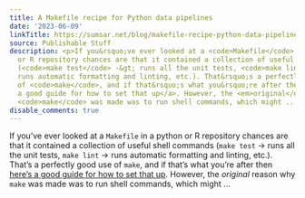 ```yaml
---
title: A Makefile recipe for Python data pipelines
date: '2023-06-09'
linkTitle: https://sumsar.net/blog/makefile-recipe-python-data-pipelines/
source: Publishable Stuff
description: <p>If you&rsquo;ve ever looked at a <code>Makefile</code> in a python
  or R repository chances are that it contained a collection of useful shell commands
  (<code>make test</code> -&gt; runs all the unit tests, <code>make lint</code> -&gt;
  runs automatic formatting and linting, etc.). That&rsquo;s a perfectly good use
  of <code>make</code>, and if that&rsquo;s what you&rsquo;re after then <a href="https://antonz.org/makefile-automation/">here&rsquo;s
  a good guide for how to set that up</a>. However, the <em>original</em> reason why
  <code>make</code> was made was to run shell commands, which might ...
disable_comments: true
---
```

<p>If you&rsquo;ve ever looked at a <code>Makefile</code> in a python or R repository chances are that it contained a collection of useful shell commands (<code>make test</code> -&gt; runs all the unit tests, <code>make lint</code> -&gt; runs automatic formatting and linting, etc.). That&rsquo;s a perfectly good use of <code>make</code>, and if that&rsquo;s what you&rsquo;re after then <a href="https://antonz.org/makefile-automation/">here&rsquo;s a good guide for how to set that up</a>. However, the <em>original</em> reason why <code>make</code> was made was to run shell commands, which might ...